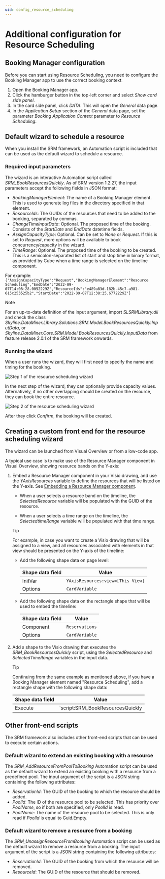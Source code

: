 ```yaml
---
uid: config_resource_scheduling
---
```


# Additional configuration for Resource Scheduling

## Booking Manager configuration

Before you can start using Resource Scheduling, you need to configure the Booking Manager app to use the correct booking context:

1. Open the Booking Manager app.
1. Click the hamburger button in the top-left corner and select *Show card side panel*.
1. In the card side panel, click *DATA*. This will open the *General* data page.
1. In the *Application Setup* section of the *General* data page, set the parameter *Booking Application Context* parameter to *Resource Scheduling*.

## Default wizard to schedule a resource

When you install the SRM framework, an Automation script is included that can be used as the default wizard to schedule a resource.

### Required input parameters

The wizard is an interactive Automation script called *SRM_BookResourcesQuickly*. As of SRM version 1.2.27, the input parameters accept the following fields in JSON format:

- *BookingManagerElement*: The name of a Booking Manager element. This is used to generate log files in the directory specified in that element.
- *ResourceIds*: The GUIDs of the resources that need to be added to the booking, separated by commas.
- *ChangeTimeInputData*: Optional. The proposed time of the booking. Consists of the *StartDate* and *EndDate* datetime fields.
- *AssignCapacityType*: Optional. Can be set to *None* or *Request*. If this is set to *Request*, more options will be available to book concurrency/capacity in the wizard.<!-- RN 33445 -->
- *TimeRange*: Optional. The proposed time of the booking to be created. This is a semicolon-separated list of start and stop time in binary format, as provided by Cube when a time range is selected on the timeline component.

For example: `{"AssignCapacityType":"Request","BookingManagerElement":"Resource Scheduling","EndDate":"2022-09-07T14:08:28.0052229Z","ResourceIds":"e489a83d-182b-45c7-a981-615c253525b2","StartDate":"2022-09-07T12:38:25.6772229Z"}`

> [!NOTE]
> For an up-to-date definition of the input argument, import *SLSRMLibrary.dll* and check the class *Skyline.DataMiner.Library.Solutions.SRM.Model.BookResourcesQuickly.InputData*, or *Skyline.DataMiner.Core.SRM.Model.BookResourcesQuickly.InputData* from feature release 2.0.1 of the SRM framework onwards.

### Running the wizard

When a user runs the wizard, they will first need to specify the name and timing for the booking.

![Step 1 of the resource scheduling wizard](~/user-guide/images/ResourceSchedulingWizardStep1.png)

In the next step of the wizard, they can optionally provide capacity values. Alternatively, if no other overlapping should be created on the resource, they can book the entire resource.

![Step 2 of the resource scheduling wizard](~/user-guide/images/ResourceSchedulingWizardStep2.png)

After they click *Confirm*, the booking will be created.

## Creating a custom front end for the resource scheduling wizard

The wizard can be launched from Visual Overview or from a low-code app.

A typical use case is to make use of the Resource Manager component in Visual Overview, showing resource bands on the Y-axis:

1. Embed a Resource Manager component in your Visio drawing, and use the *YAxisResources* variable to define the resources that will be listed on the Y-axis. See [Embedding a Resource Manager component](xref:Embedding_a_Resource_Manager_component).

   - When a user selects a resource band on the timeline, the *SelectedResource* variable will be populated with the GUID of the resource.

   - When a user selects a time range on the timeline, the *SelectedtimeRange* variable will be populated with that time range.

   > [!TIP]
   > For example, in case you want to create a Visio drawing that will be assigned to a view, and all resources associated with elements in that view should be presented on the Y-axis of the timeline:
   >
   > - Add the following shape data on page level:
   >
   >   | Shape data field | Value |
   >   |--|--|
   >   | InitVar | `YAxisResources:view=[This View]` |
   >   | Options | `CardVariable` |
   >
   > - Add the following shape data on the rectangle shape that will be used to embed the timeline:
   >
   >   | Shape data field | Value |
   >   |--|--|
   >   | Component | `Reservations` |
   >   | Options | `CardVariable` |

1. Add a shape to the Visio drawing that executes the *SRM_BookResourcesQuickly* script, using the *SelectedResource* and *SelectedTimeRange* variables in the input data.

   > [!TIP]
   > Continuing from the same example as mentioned above, if you have a Booking Manager element named "Resource Scheduling", add a rectangle shape with the following shape data:
   >
   >   | Shape data field | Value |
   >   |--|--|
   >   | Execute | `script:SRM_BookResourcesQuickly||Input Data={"BookingManagerElement":"Resource Scheduling","TimeRange":"[RegexReplace:;,[cardvar:SelectedTimeRange],$]","ResourceIds":"[cardvar:SelectedResource]","AssignCapacityType":"Request"}|||NoConfirmation,CloseWhenFinished` |

## Other front-end scripts

The SRM framework also includes other front-end scripts that can be used to execute certain actions.

### Default wizard to extend an existing booking with a resource

<!-- RN 31474 -->

The *SRM_AddResourceFromPoolToBooking* Automation script can be used as the default wizard to extend an existing booking with a resource from a predefined pool. The input argument of the script is a JSON string containing the following attributes:

- *ReservationId*: The GUID of the booking to which the resource should be added.
- *PoolId*: The ID of the resource pool to be selected. This has priority over *PoolName*, so if both are specified, only *PoolId* is read.
- *PoolName*: The name of the resource pool to be selected. This is only read if *PoolId* is equal to Guid.Empty.

### Default wizard to remove a resource from a booking

<!-- RN 32229 -->

The *SRM_UnassignResourceFromBooking* Automation script can be used as the default wizard to remove a resource from a booking. The input argument of the script is a JSON string containing the following attributes:

- *ReservationId*: The GUID of the booking from which the resource will be removed.
- *ResourceId*: The GUID of the resource that should be removed.

